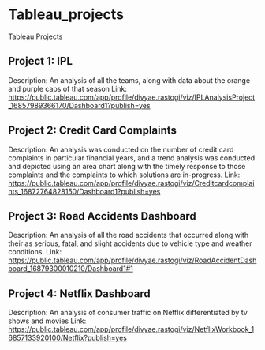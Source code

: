# Tableau_projects
Tableau Projects

## Project 1: IPL
Description: An analysis of all the teams, along with data about the orange and purple caps of that season
Link: https://public.tableau.com/app/profile/divyae.rastogi/viz/IPLAnalysisProject_16857989366170/Dashboard1?publish=yes

## Project 2: Credit Card Complaints
Description: An analysis was conducted on the number of credit card complaints in particular financial years, and a trend analysis was conducted and depicted using an area chart along with the timely response to those complaints and the complaints to which solutions are in-progress.
Link: https://public.tableau.com/app/profile/divyae.rastogi/viz/Creditcardcomplaints_16872764828150/Dashboard1?publish=yes

## Project 3: Road Accidents Dashboard
Description: An analysis of all the road accidents that occurred along with their as serious, fatal, and slight accidents due to vehicle type and weather conditions.
Link: https://public.tableau.com/app/profile/divyae.rastogi/viz/RoadAccidentDashboard_16879300010210/Dashboard1#1

## Project 4: Netflix Dashboard
Description:  An analysis of consumer traffic on Netflix differentiated by tv shows and movies 
Link: https://public.tableau.com/app/profile/divyae.rastogi/viz/NetflixWorkbook_16857133920100/Netflix?publish=yes
